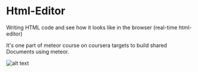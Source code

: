 # Html-Editor
Writing HTML code and see how it looks like in the browser (real-time html-editor)

It's one part of meteor course on coursera targets to build shared Documents using meteor.

![alt text](https://github.com/ashrakat/Html-Editor.git/master/img/sample.jpg)
